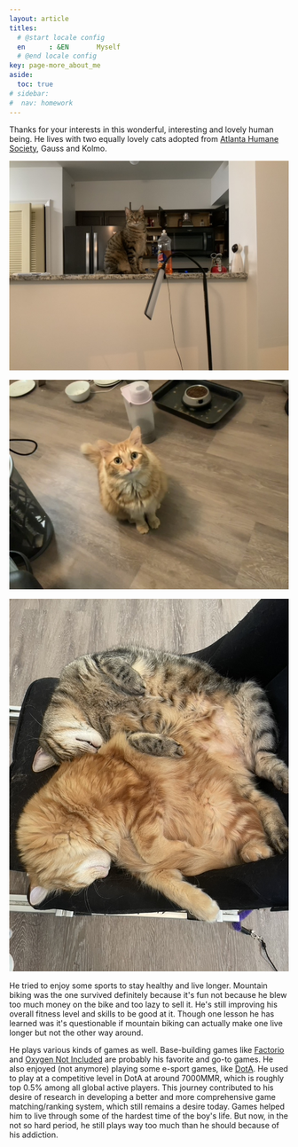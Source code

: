 ```yaml
---
layout: article
titles:
  # @start locale config
  en      : &EN       Myself
  # @end locale config
key: page-more_about_me
aside:
  toc: true
# sidebar: 
#  nav: homework
---
```


Thanks for your interests in this wonderful, interesting and lovely human being. 
He lives with two equally lovely cats adopted from [Atlanta Humane Society](https://atlantahumane.org/), Gauss and Kolmo.

![Gauss](Gaus.jpeg "Gauss")

![Kolmo](Kol.jpeg "Kolmo")

![Gauss and Kolmo](GK.jpeg "Gauss and Kolmo")

He tried to enjoy some sports to stay healthy and live longer. Mountain biking was the one survived definitely because it's fun not because he blew too much money on the bike and too lazy to sell it. He's still improving his overall fitness level and skills to be good at it. Though one lesson he has learned was it's questionable if mountain biking can actually make one live longer but not the other way around. 

He plays various kinds of games as well. Base-building games like [Factorio](https://www.factorio.com/) and [Oxygen Not Included](https://store.steampowered.com/app/457140/Oxygen_Not_Included/) are probably his favorite and go-to games. He also enjoyed (not anymore) playing some e-sport games, like [DotA](https://www.dota2.com/home). He used to play at a competitive level in DotA at around 7000MMR, which is roughly top 0.5% among all global active players. This journey contributed to his desire of research in developing a better and more comprehensive game matching/ranking system, which still remains a desire today. Games helped him to live through some of the hardest time of the boy's life. But now, in the not so hard period, he still plays way too much than he should because of his addiction.
